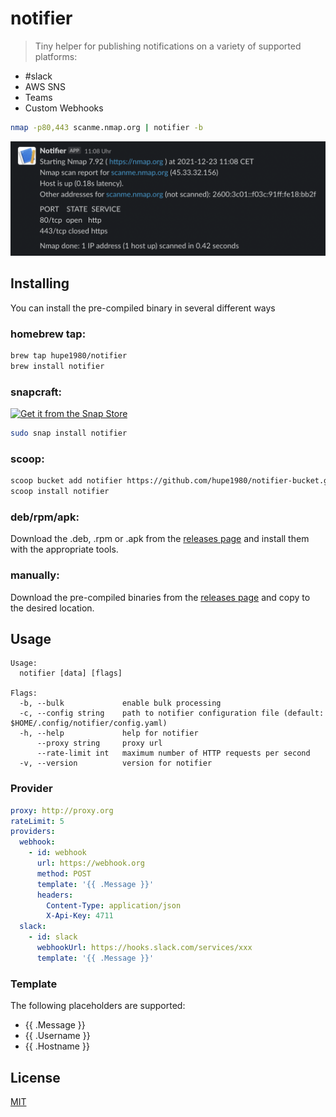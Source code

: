 # notifier
> Tiny helper for publishing notifications on a variety of supported platforms: 
- #slack
- AWS SNS
- Teams
- Custom Webhooks

```bash
nmap -p80,443 scanme.nmap.org | notifier -b
```

<div align="left">
  <img src="slack.png" alt="slack" width="700px"></a>
</div>

## Installing
You can install the pre-compiled binary in several different ways

### homebrew tap:
```bash
brew tap hupe1980/notifier
brew install notifier
```

### snapcraft:
[![Get it from the Snap Store](https://snapcraft.io/static/images/badges/en/snap-store-black.svg)](https://snapcraft.io/notifier)
```bash
sudo snap install notifier
```

### scoop:
```bash
scoop bucket add notifier https://github.com/hupe1980/notifier-bucket.git
scoop install notifier
```

### deb/rpm/apk:

Download the .deb, .rpm or .apk from the [releases page](https://github.com/hupe1980/notifier/releases) and install them with the appropriate tools.

### manually:
Download the pre-compiled binaries from the [releases page](https://github.com/hupe1980/notifier/releases) and copy to the desired location.

## Usage
```console
Usage:
  notifier [data] [flags]

Flags:
  -b, --bulk             enable bulk processing
  -c, --config string    path to notifier configuration file (default: $HOME/.config/notifier/config.yaml)
  -h, --help             help for notifier
      --proxy string     proxy url
      --rate-limit int   maximum number of HTTP requests per second
  -v, --version          version for notifier
```

### Provider
```yaml
proxy: http://proxy.org
rateLimit: 5
providers:
  webhook:
    - id: webhook
      url: https://webhook.org
      method: POST
      template: '{{ .Message }}'
      headers:
        Content-Type: application/json
        X-Api-Key: 4711
  slack:
    - id: slack
      webhookUrl: https://hooks.slack.com/services/xxx
      template: '{{ .Message }}'
```

### Template
The following placeholders are supported:
- {{ .Message }}
- {{ .Username }}
- {{ .Hostname }}
## License
[MIT](LICENCE)

